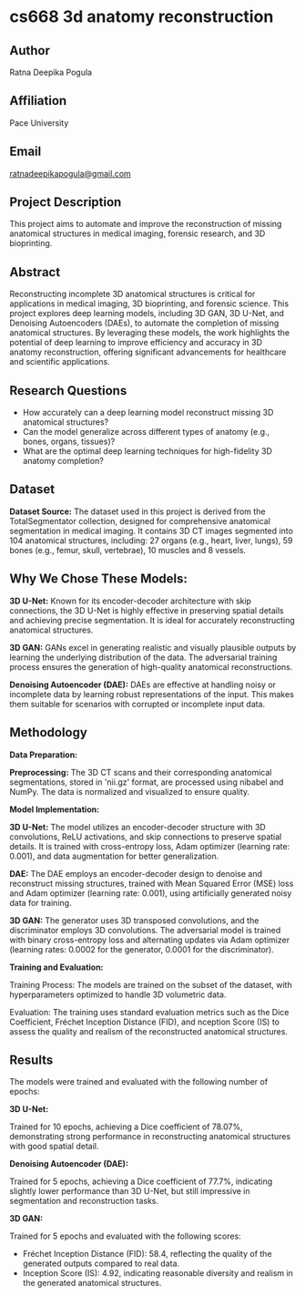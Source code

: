 # cs668 3d anatomy reconstruction

## Author
Ratna Deepika Pogula

## Affiliation
Pace University

## Email
ratnadeepikapogula@gmail.com

## Project Description
This project aims to automate and improve the reconstruction of missing anatomical structures in medical imaging, forensic research, and 3D bioprinting.

## Abstract 
Reconstructing incomplete 3D anatomical structures is critical for applications in medical imaging, 3D bioprinting, and forensic science. This project explores deep learning models, including 3D GAN, 3D U-Net, and Denoising Autoencoders (DAEs), to automate the completion of missing anatomical structures. By leveraging these models, the work highlights the potential of deep learning to improve efficiency and accuracy in 3D anatomy reconstruction, offering significant advancements for healthcare and scientific applications.

## Research Questions
* How accurately can a deep learning model reconstruct missing 3D anatomical structures?
* Can the model generalize across different types of anatomy (e.g., bones, organs, tissues)?
* What are the optimal deep learning techniques for high-fidelity 3D anatomy completion?

## Dataset
**Dataset Source:** The dataset used in this project is derived from the TotalSegmentator collection, designed for comprehensive anatomical segmentation in medical imaging. It contains 3D CT images segmented into 104 anatomical structures, including:
27 organs (e.g., heart, liver, lungs),
59 bones (e.g., femur, skull, vertebrae),
10 muscles and 8 vessels.

## Why We Chose These Models:
**3D U-Net:** Known for its encoder-decoder architecture with skip connections, the 3D U-Net is highly effective in preserving spatial details and achieving precise segmentation. It is ideal for accurately reconstructing anatomical structures.

**3D GAN:** GANs excel in generating realistic and visually plausible outputs by learning the underlying distribution of the data. The adversarial training process ensures the generation of high-quality anatomical reconstructions.

**Denoising Autoencoder (DAE):** DAEs are effective at handling noisy or incomplete data by learning robust representations of the input. This makes them suitable for scenarios with corrupted or incomplete input data.

## Methodology
**Data Preparation:**

**Preprocessing:** The 3D CT scans and their corresponding anatomical segmentations, stored in 'nii.gz' format, are processed using nibabel and NumPy. The data is normalized and visualized to ensure quality.


**Model Implementation:**
  
**3D U-Net:** The model utilizes an encoder-decoder structure with 3D convolutions, ReLU activations, and skip connections to preserve spatial details. It is trained with cross-entropy loss, Adam optimizer (learning rate: 0.001), and data augmentation for better generalization.

**DAE:** The DAE employs an encoder-decoder design to denoise and reconstruct missing structures, trained with Mean Squared Error (MSE) loss and Adam optimizer (learning rate: 0.001), using artificially generated noisy data for training.

**3D GAN:** The generator uses 3D transposed convolutions, and the discriminator employs 3D convolutions. The adversarial model is trained with binary cross-entropy loss and alternating updates via Adam optimizer (learning rates: 0.0002 for the generator, 0.0001 for the discriminator).

**Training and Evaluation:**

Training Process:
The models are trained on the subset of the dataset, with hyperparameters optimized to handle 3D volumetric data.
   
Evaluation:
The training uses standard evaluation metrics such as the Dice Coefficient, Fréchet Inception Distance (FID), and nception Score (IS) to assess the quality and realism of the reconstructed anatomical structures.

## Results

The models were trained and evaluated with the following number of epochs:

**3D U-Net:** 

Trained for 10 epochs, achieving a Dice coefficient of 78.07%, demonstrating strong performance in reconstructing anatomical structures with good spatial detail.

**Denoising Autoencoder (DAE):** 

Trained for 5 epochs, achieving a Dice coefficient of 77.7%, indicating slightly lower performance than 3D U-Net, but still impressive in segmentation and reconstruction tasks.

**3D GAN:** 

Trained for 5 epochs and evaluated with the following scores:

* Fréchet Inception Distance (FID): 58.4, reflecting the quality of the generated outputs compared to real data.
* Inception Score (IS): 4.92, indicating reasonable diversity and realism in the generated anatomical structures.

